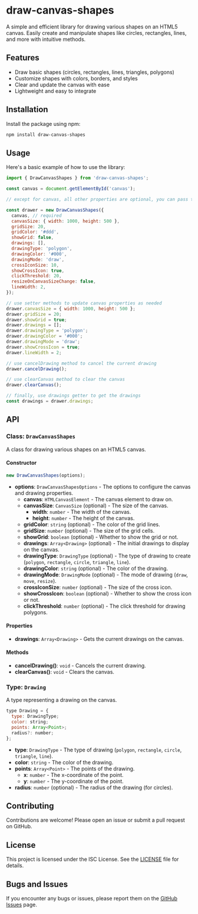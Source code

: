 # draw-canvas-shapes

A simple and efficient library for drawing various shapes on an HTML5 canvas. Easily create and manipulate shapes like circles, rectangles, lines, and more with intuitive methods.

## Features

- Draw basic shapes (circles, rectangles, lines, triangles, polygons)
- Customize shapes with colors, borders, and styles
- Clear and update the canvas with ease
- Lightweight and easy to integrate

## Installation

Install the package using npm:

```bash
npm install draw-canvas-shapes
```

## Usage

Here's a basic example of how to use the library:

```javascript
import { DrawCanvasShapes } from 'draw-canvas-shapes';

const canvas = document.getElementById('canvas');

// except for canvas, all other properties are optional, you can pass them as per your requirements

const drawer = new DrawCanvasShapes({
  canvas, // required
  canvasSize: { width: 1000, height: 500 },
  gridSize: 20,
  gridColor: '#ddd',
  showGrid: false,
  drawings: [],
  drawingType: 'polygon',
  drawingColor: '#000',
  drawingMode: 'draw',
  crossIconSize: 10,
  showCrossIcon: true,
  clickThreshold: 20,
  resizeOnCanvasSizeChange: false,
  lineWidth: 2,
});

// use setter methods to update canvas properties as needed
drawer.canvasSize = { width: 1000, height: 500 };
drawer.gridSize = 20;
drawer.showGrid = true;
drawer.drawings = [];
drawer.drawingType = 'polygon';
drawer.drawingColor = '#000';
drawer.drawingMode = 'draw';
drawer.showCrossIcon = true;
drawer.lineWidth = 2;

// use cancelDrawing method to cancel the current drawing
drawer.cancelDrawing();

// use clearCanvas method to clear the canvas
drawer.clearCanvas();

// finally, use drawings getter to get the drawings
const drawings = drawer.drawings;
```

## API

### Class: `DrawCanvasShapes`

A class for drawing various shapes on an HTML5 canvas.

#### Constructor

```javascript
new DrawCanvasShapes(options);
```

- __options__: `DrawCanvasShapesOptions` - The options to configure the canvas and drawing properties.
  - __canvas__: `HTMLCanvasElement` - The canvas element to draw on.
  - __canvasSize__: `CanvasSize` (optional) - The size of the canvas.
    - __width__: `number` - The width of the canvas.
    - __height__: `number` - The height of the canvas.
  - __gridColor__: `string` (optional) - The color of the grid lines.
  - __gridSize__: `number` (optional) - The size of the grid cells.
  - __showGrid__: `boolean` (optional) - Whether to show the grid or not.
  - __drawings__: `Array<Drawing>` (optional) - The initial drawings to display on the canvas.
  - __drawingType__: `DrawingType` (optional) - The type of drawing to create (`polygon`, `rectangle`, `circle`, `triangle`, `line`).
  - __drawingColor__: `string` (optional) - The color of the drawing.
  - __drawingMode__: `DrawingMode` (optional) - The mode of drawing (`draw`, `move`, `resize`).
  - __crossIconSize__: `number` (optional) - The size of the cross icon.
  - __showCrossIcon__: `boolean` (optional) - Whether to show the cross icon or not.
  - __clickThreshold__: `number` (optional) - The click threshold for drawing polygons.

#### Properties

- __drawings__: `Array<Drawing>` - Gets the current drawings on the canvas.

#### Methods

- __cancelDrawing()__: `void` - Cancels the current drawing.
- __clearCanvas()__: `void` - Clears the canvas.

### Type: `Drawing`

A type representing a drawing on the canvas.

```javascript
type Drawing = {
  type: DrawingType;
  color: string;
  points: Array<Point>;
  radius?: number;
};
```

- __type__: `DrawingType` - The type of drawing (`polygon`, `rectangle`, `circle`, `triangle`, `line`).
- __color__: `string` - The color of the drawing.
- __points__: `Array<Point>` - The points of the drawing.
  - __x__: `number` - The x-coordinate of the point.
  - __y__: `number` - The y-coordinate of the point.
- __radius__: `number` (optional) - The radius of the drawing (for circles).

## Contributing

Contributions are welcome! Please open an issue or submit a pull request on GitHub.

## License

This project is licensed under the ISC License. See the [LICENSE](./LICENSE) file for details.

## Bugs and Issues

If you encounter any bugs or issues, please report them on the [GitHub Issues](https://github.com/MominRaza/canvas/issues) page.
